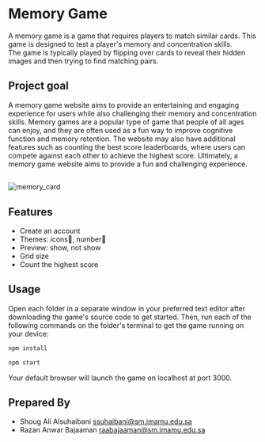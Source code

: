 # Memory Game
A memory game is a game that requires players to match similar cards. This game is designed to test a player's memory and concentration skills. <br>
The game is typically played by flipping over cards to reveal their hidden images and then trying to find matching pairs.
## Project goal
A memory game website aims to provide an entertaining and engaging experience for users while also challenging their memory and concentration skills. Memory games are a popular type of game that people of all ages can enjoy, and they are often used as a fun way to improve cognitive function and memory retention. 
The website may also have additional features such as counting the best score leaderboards, where users can compete against each other to achieve the highest score. Ultimately, a memory game website aims to provide a fun and challenging experience.
## 
![memory_card](https://github.com/alsuhaibanishoug/MemoryGame/assets/66320656/5c833c48-f054-43f6-80a3-7abdc70d1252)


## Features
* Create an account
* Themes: icons🚗, number🔢 
* Preview: show, not show
* Grid size
* Count the highest score

## Usage
Open each folder in a separate window in your preferred text editor after downloading the game's source code to get started. Then, run each of the following commands on the folder's terminal to get the game running on your device: 
```bash
npm install
 ```
  
 ```bash
npm start
 ```
Your default browser will launch the game on localhost at port 3000. 

## Prepared By 
- Shoug Ali Alsuhaibani      ssuhaibani@sm.imamu.edu.sa   
- Razan Anwar Bajaaman       raabajaaman@sm.imamu.edu.sa
